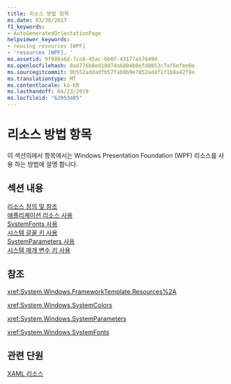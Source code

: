 ```yaml
---
title: 리소스 방법 항목
ms.date: 03/30/2017
f1_keywords:
- AutoGeneratedOrientationPage
helpviewer_keywords:
- reusing resources [WPF]
- 'resources [WPF], '
ms.assetid: 9f986a6d-7cc8-45ac-bb0f-43177a57649d
ms.openlocfilehash: 8ad776b8ed18d74a6804b0efd8853c7af6efee0e
ms.sourcegitcommit: 9b552addadfb57fab0b9e7852ed4f1f1b8a42f8e
ms.translationtype: MT
ms.contentlocale: ko-KR
ms.lasthandoff: 04/23/2019
ms.locfileid: "62053485"
---
```

# <a name="resources-how-to-topics"></a>리소스 방법 항목
이 섹션의에서 항목에서는 Windows Presentation Foundation (WPF) 리소스를 사용 하는 방법에 설명 합니다.  
  
## <a name="in-this-section"></a>섹션 내용  
 [리소스 정의 및 참조](how-to-define-and-reference-a-resource.md)  
 [애플리케이션 리소스 사용](how-to-use-application-resources.md)  
 [SystemFonts 사용](how-to-use-systemfonts.md)  
 [시스템 글꼴 키 사용](how-to-use-system-fonts-keys.md)  
 [SystemParameters 사용](how-to-use-systemparameters.md)  
 [시스템 매개 변수 키 사용](how-to-use-system-parameters-keys.md)  
  
## <a name="reference"></a>참조  
 <xref:System.Windows.FrameworkTemplate.Resources%2A>  
  
 <xref:System.Windows.SystemColors>  
  
 <xref:System.Windows.SystemParameters>  
  
 <xref:System.Windows.SystemFonts>  
  
## <a name="related-sections"></a>관련 단원  
 [XAML 리소스](xaml-resources.md)
